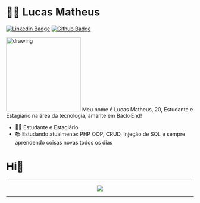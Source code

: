 <h1>👨‍💻 Lucas Matheus</h1>

[![Linkedin Badge](https://img.shields.io/badge/-LinkedIn-blue?style=flat-square&logo=Linkedin&logoColor=white&link=LINK_LINKEDIN)](https://www.linkedin.com/in/lucas-matheus-alves-rodrigues-509b1a240/) [![Github Badge](https://img.shields.io/badge/-Github-000?style=flat-square&logo=Github&logoColor=white&link=LINK_GIT)](https://github.com/LmarDark)

<img src="https://i.pinimg.com/originals/9d/9b/d1/9d9bd13afce1a798d22ecfd9897730ed.gif" alt="drawing" width="200" style=""/> Meu nome é Lucas Matheus, 20, Estudante e Estagiário na área da tecnologia, amante em Back-End!

* 🧑‍💼 Estudante e Estagiário
* 📚 Estudando atualmente: PHP OOP, CRUD, Injeção de SQL e sempre aprendendo coisas novas todos os dias

<h1>Hi👋</h1>



---

<p align="center">
  <a href="https://beacons.ai/lucasmat">
    <img src="https://skillicons.dev/icons?i=php,py,html,css,linkedin" />

  </a>
</p>

---


